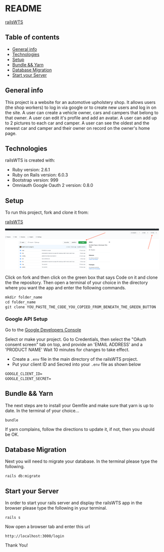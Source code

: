 # README

[railsWTS](https://github.com/kak79/railsWTS)

## Table of contents

* [General info](#general-info)
* [Technologies](#technologies)
* [Setup](#setup)
* [Bundle && Yarn](#bundle&yarn)
* [Database Migration](#database)
* [Start your Server](#server)

## General info

This project is a website for an automotive upholstery shop.  It allows users (the shop workers) to log in via google or to create new users and log in on the site.  A user can create a vehicle owner, cars and campers that belong to that owner.  A user can edit it's profile and add an avatar.  A user can add up to 2 pictures to each car and camper.  A user can see the oldest and the newest car and camper and their owner on record on the owner's home page.

## Technologies

railsWTS is created with:

* Ruby version: 2.6.1
* Ruby on Rails version: 6.0.3
* Bootstrap version: 999
* Omniauth Google Oauth 2 version: 0.8.0

## Setup

To run this project, fork and clone it from:

[railsWTS](https://github.com/kak79/railsWTS)

![fork&clone](./app/assets/images/howto.png)

Click on fork and then click on the green box that says Code on it and clone the the repository.  Then open a terminal of your choice in the directory where you want the app and enter the following commands.

```
mkdir folder_name
cd folder_name
git clone YOU_PASTE_THE_CODE_YOU_COPIED_FROM_BENEATH_THE_GREEN_BUTTON
```

### Google API Setup

Go to the [Google Developers Console](https://console.developers.google.com)

Select or make your project.
Go to Credentials, then select the "OAuth consent screen" tab on top, and provide an 'EMAIL ADDRESS' and a 'PRODUCT NAME'
Wait 10 minutes for changes to take effect.

* Create a `.env` file in the main directory of the railsWTS project.
* Put your client ID and Secred into your `.env` file as shown below

```
GOOGLE_CLIENT_ID=
GOOGLE_CLIENT_SECRET=
```

## Bundle && Yarn

The next steps are to install your Gemfile and make sure that yarn is up to date.  In the terminal of your choice...

```
bundle
```

If yarn complains, follow the directions to update it, if not, then you should be OK.

## Database Migration

Next you will need to migrate your database.  In the terminal please type the following.

```
rails db:migrate
```

## Start your Server

In order to start your rails server and display the railsWTS app in the browser please type the following in your terminal.

```
rails s
```

Now open a browser tab and enter this url

```
http://localhost:3000/login
```

Thank You!